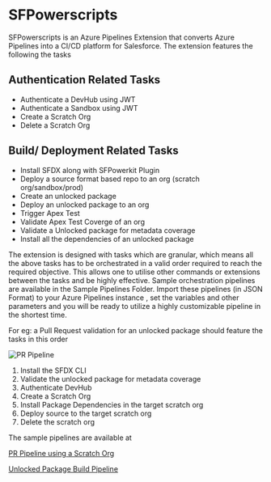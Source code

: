 


# SFPowerscripts

SFPowerscripts is an Azure Pipelines Extension that converts Azure Pipelines into a CI/CD platform for Salesforce. The extension features the following the tasks

## Authentication Related Tasks

 
 - Authenticate a DevHub using JWT
 - Authenticate a Sandbox using JWT
 - Create a Scratch Org
 - Delete a Scratch Org

## Build/ Deployment Related Tasks

 
 -  Install SFDX along with SFPowerkit Plugin
 -  Deploy a source format based repo to an org (scratch org/sandbox/prod)
 -  Create an unlocked package 
 -  Deploy an unlocked package to an org
 -  Trigger Apex Test
 -  Validate Apex Test Coverge of an org
 -  Validate a Unlocked package for metadata coverage 
 -   Install all the dependencies of an unlocked package

The extension is designed with tasks which are granular,  which means all the above tasks has to be orchestrated in a valid order required to reach the required objective.  This allows one to utilise other commands or extensions between the tasks and be highly effective.  Sample orchestration pipelines are available in the Sample Pipelines Folder. Import these pipelines (in JSON Format) to your Azure  Pipelines instance , set the variables and other parameters and you will be ready to utilize a highly customizable pipeline in the shortest time.

For eg: a Pull Request validation for an unlocked package  should feature the tasks in this order

![PR Pipeline](https://github.com/azlamsalam/sfpowerscripts/blob/master/images/pr_pipeline.PNG)


 1. Install the SFDX CLI
 2. Validate the unlocked package for metadata coverage
 3. Authenticate DevHub
 4.  Create a Scratch Org
 5. Install Package Dependencies in the target scratch org
 6. Deploy source to the target scratch org
 7. Delete the scratch org
 
 The sample pipelines are available at 
 
 [PR Pipeline using a Scratch Org](https://github.com/azlamsalam/sfpowerscripts/blob/master/SamplePipelines/PR%20Source%20Format%20%5BScratch%20Orgs%5D%20using%20sfpowerscripts.json)
 
  [Unlocked Package Build Pipeline](https://github.com/azlamsalam/sfpowerscripts/blob/master/SamplePipelines/Unlocked%20Package%20Build%20using%20sfpowerscript.json)




